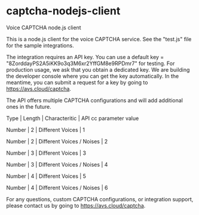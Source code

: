 # captcha-nodejs-client
Voice CAPTCHA node.js client

This is a node.js client for the voice CAPTCHA service.
See the "test.js" file for the sample integrations.

The integration requires an API key. You can use a default key = "8ZorddayPS2A5iKK9o3q3M6xr2YffGM8e9RPDmr7" for testing.
For production usage, we ask that you obtain a dedicated key. We are building the developer console where you can get
the key automatically. In the meantime, you can submit a request for a key by going to https://avs.cloud/captcha.

The API offers multiple CAPTCHA configurations and will add additional ones in the future.

Type   | Length |     Characteritic             | API cc parameter value

Number |    2   |   Different Voices            |      1

Number |    2   |   Different Voices / Noises   |      2

Number |    3   |   Different Voices		|      3

Number |    3   |   Different Voices / Noises  	|      4

Number |    4   |   Different Voices            |      5

Number |    4   |   Different Voices / Noises   |      6


For any questions, custom CAPTCHA configurations, or integration support, please contact us by going to https://avs.cloud/captcha.

